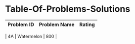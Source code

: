 # Table-Of-Problems-Solutions


| Problem ID | Problem Name | Rating |
|------------|--------------|--------|

| 4A | Watermelon | 800 |
